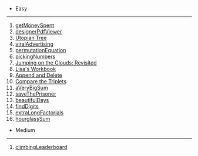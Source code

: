 * Easy
---
1. [getMoneySpent](https://www.hackerrank.com/challenges/electronics-shop/problem?isFullScreen=true)
2. [designerPdfViewer](https://www.hackerrank.com/challenges/designer-pdf-viewer/problem?utm_campaign=challenge-recommendation&utm_medium=email&utm_source=24-hour-campaign)
3. [Utopian Tree](https://www.hackerrank.com/challenges/utopian-tree/problem?h_r=next-challenge&h_v=zen)
4. [viralAdvertising](https://www.hackerrank.com/challenges/strange-advertising/problem?utm_campaign=challenge-recommendation&utm_medium=email&utm_source=24-hour-campaign)
5. [permutationEquation](https://www.hackerrank.com/challenges/permutation-equation/problem?utm_campaign=challenge-recommendation&utm_medium=email&utm_source=24-hour-campaign)
6. [pickingNumbers](https://www.hackerrank.com/challenges/picking-numbers/problem?utm_campaign=challenge-recommendation&utm_medium=email&utm_source=24-hour-campaign)
7. [Jumping on the Clouds: Revisited](https://www.hackerrank.com/challenges/jumping-on-the-clouds-revisited/problem?utm_campaign=challenge-recommendation&utm_medium=email&utm_source=24-hour-campaign)
8. [Lisa's Workbook](https://www.hackerrank.com/challenges/lisa-workbook/problem?utm_campaign=challenge-recommendation&utm_medium=email&utm_source=24-hour-campaign)
9. [Append and Delete](https://www.hackerrank.com/challenges/append-and-delete/problem?utm_campaign=challenge-recommendation&utm_medium=email&utm_source=24-hour-campaign)
10. [Compare the Triplets](https://www.hackerrank.com/challenges/compare-the-triplets/problem?utm_campaign=challenge-recommendation&utm_medium=email&utm_source=7-day-campaign)
11. [aVeryBigSum](https://www.hackerrank.com/challenges/a-very-big-sum/problem?utm_campaign=challenge-recommendation&utm_medium=email&utm_source=60-day-campaign)
12. [saveThePrisoner](https://www.hackerrank.com/challenges/save-the-prisoner/problem?utm_campaign=challenge-recommendation&utm_medium=email&utm_source=24-hour-campaign)
13. [beautifulDays](https://www.hackerrank.com/challenges/beautiful-days-at-the-movies/problem?utm_campaign=challenge-recommendation&utm_medium=email&utm_source=7-day-campaign)
14. [findDigits](https://www.hackerrank.com/challenges/find-digits/problem?utm_campaign=challenge-recommendation&utm_medium=email&utm_source=24-hour-campaign)
15. [extraLongFactorials](https://www.hackerrank.com/challenges/extra-long-factorials/problem?utm_campaign=challenge-recommendation&utm_medium=email&utm_source=24-hour-campaign)
16. [hourglassSum](https://www.hackerrank.com/challenges/2d-array/problem?utm_campaign=challenge-recommendation&utm_medium=email&utm_source=24-hour-campaign)
* Medium
--- 
1. [climbingLeaderboard](https://www.hackerrank.com/challenges/climbing-the-leaderboard/problem?isFullScreen=true)